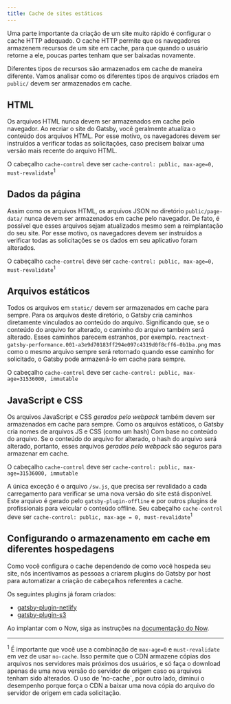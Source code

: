```yaml
---
title: Cache de sites estáticos
---
```


Uma parte importante da criação de um site muito rápido é configurar o cache HTTP adequado. O cache HTTP permite que os navegadores armazenem recursos de um site em cache, para que quando o usuário retorne a ele, poucas partes tenham que ser baixadas novamente.

Diferentes tipos de recursos são armazenados em cache de maneira diferente. Vamos analisar como os diferentes tipos de arquivos criados em `public/` devem ser armazenados em cache.

## HTML

Os arquivos HTML nunca devem ser armazenados em cache pelo navegador. Ao recriar o site do Gatsby, você geralmente atualiza o conteúdo dos arquivos HTML. Por esse motivo, os navegadores devem ser instruídos a verificar todas as solicitações, caso precisem baixar uma versão mais recente do arquivo HTML.

O cabeçalho `cache-control` deve ser `cache-control: public, max-age=0, must-revalidate`<sup>1</sup>

## Dados da página

Assim como os arquivos HTML, os arquivos JSON no diretório `public/page-data/` nunca devem ser armazenados em cache pelo navegador. De fato, é possível que esses arquivos sejam atualizados mesmo sem a reimplantação do seu site. Por esse motivo, os navegadores devem ser instruídos a verificar todas as solicitações se os dados em seu aplicativo foram alterados.

O cabeçalho `cache-control` deve ser `cache-control: public, max-age=0, must-revalidate`<sup>1</sup>

## Arquivos estáticos

Todos os arquivos em `static/` devem ser armazenados em cache para sempre. Para os arquivos deste diretório, o Gatsby cria caminhos diretamente vinculados ao conteúdo do arquivo. Significando que, se o conteúdo do arquivo for alterado, o caminho do arquivo também será alterado. Esses caminhos parecem estranhos, por exemplo. `reactnext-gatsby-performance.001-a3e9d70183ff294e097c4319d0f8cff6-0b1ba.png` mas como o mesmo arquivo sempre será retornado quando esse caminho for solicitado, o Gatsby pode armazená-lo em cache para sempre.

O cabeçalho `cache-control` deve ser `cache-control: public, max-age=31536000, immutable`

## JavaScript e CSS

Os arquivos JavaScript e CSS _gerados pelo webpack_ também devem ser armazenados em cache para sempre. Como os arquivos estáticos, o Gatsby cria nomes de arquivos JS e CSS (como um hash) Com base no conteúdo do arquivo. Se o conteúdo do arquivo for alterado, o hash do arquivo será alterado, portanto, esses arquivos _gerados pelo webpack_ são seguros para armazenar em cache.

O cabeçalho `cache-control` deve ser `cache-control: public, max-age=31536000, immutable`

A única exceção é o arquivo `/sw.js`, que precisa ser revalidado a cada carregamento para verificar se uma nova versão do site está disponível. Este arquivo é gerado pelo `gatsby-plugin-offline` e por outros plugins de profissionais para veicular o conteúdo offline. Seu cabeçalho `cache-control` deve ser `cache-control: public, max-age = 0, must-revalidate`<sup>1</sup>

## Configurando o armazenamento em cache em diferentes hospedagens

Como você configura o cache dependendo de como você hospeda seu site, nós incentivamos as pessoas a criarem plugins do Gatsby por host para automatizar a criação de cabeçalhos referentes a cache.

Os seguintes plugins já foram criados:

- [gatsby-plugin-netlify](/packages/gatsby-plugin-netlify/)
- [gatsby-plugin-s3](https://github.com/jariz/gatsby-plugin-s3)

Ao implantar com o Now, siga as instruções na [documentação do Now](https://zeit.co/guides/deploying-gatsby-with-now#bonus:-cache-your-gatsby-assets).

---

<sup>1</sup> É importante que você use a combinação de `max-age=0` e `must-revalidate` em vez de usar `no-cache`. Isso permite que o CDN armazene cópias dos arquivos nos servidores mais próximos dos usuários, e só faça o download apenas de uma nova versão do servidor de origem caso os arquivos tenham sido alterados. O uso de 'no-cache`, por outro lado, diminui o desempenho porque força o CDN a baixar uma nova cópia do arquivo do servidor de origem em cada solicitação.
